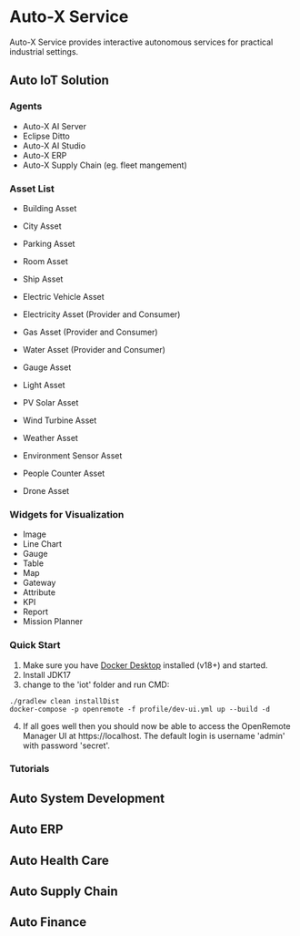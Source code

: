 # Auto-X Service

Auto-X Service provides interactive autonomous services for practical industrial settings.

## Auto IoT Solution
### Agents
- Auto-X AI Server
- Eclipse Ditto
- Auto-X AI Studio
- Auto-X ERP
- Auto-X Supply Chain (eg. fleet mangement)

### Asset List
- Building Asset
- City Asset
- Parking Asset
- Room Asset
- Ship Asset

- Electric Vehicle Asset
- Electricity Asset (Provider and Consumer)
- Gas Asset (Provider and Consumer)
- Water Asset (Provider and Consumer)
- Gauge Asset
- Light Asset
- PV Solar Asset
- Wind Turbine Asset
- Weather Asset
- Environment Sensor Asset

- People Counter Asset
- Drone Asset

### Widgets for Visualization
- Image
- Line Chart
- Gauge
- Table
- Map
- Gateway
- Attribute
- KPI
- Report
- Mission Planner

### Quick Start
1. Make sure you have [Docker Desktop](https://www.docker.com/products/docker-desktop) installed (v18+) and started. 
2. Install JDK17
3. change to the 'iot' folder and run CMD:
```
./gradlew clean installDist
docker-compose -p openremote -f profile/dev-ui.yml up --build -d
```
4. If all goes well then you should now be able to access the OpenRemote Manager UI at https://localhost. 
   The default login is username 'admin' with password 'secret'.

### Tutorials


## Auto System Development

## Auto ERP

## Auto Health Care

## Auto Supply Chain

## Auto Finance